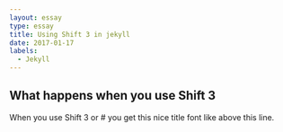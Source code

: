 ```yaml
---
layout: essay
type: essay
title: Using Shift 3 in jekyll
date: 2017-01-17
labels:
  - Jekyll
---
```


## What happens when you use Shift 3

When you use Shift 3 or # you get this nice title font like above this line.
